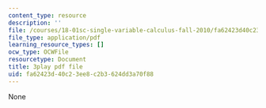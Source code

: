 ```yaml
---
content_type: resource
description: ''
file: /courses/18-01sc-single-variable-calculus-fall-2010/fa62423d40c23ee8c2b3624dd3a70f88_KhwQKE_tld0.pdf
file_type: application/pdf
learning_resource_types: []
ocw_type: OCWFile
resourcetype: Document
title: 3play pdf file
uid: fa62423d-40c2-3ee8-c2b3-624dd3a70f88
---
```

None

